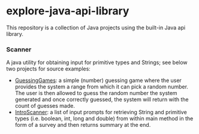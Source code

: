 # explore-java-api-library
This repository is a collection of Java projects using the built-in Java api library.

### Scanner
A java utility for obtaining input for primitive types and Strings; see below two projects for source examples:
- [GuessingGames](https://github.com/yuelchen/explore-java-api-library/tree/master/GuessingGames/src/com/yuelchen): a simple (number) guessing game where the user provides the system a range from which it can pick a random number. The user is then allowed to guess the random number the system generated and once correctly guessed, the system will return with the count of guesses made. 
- [IntroScanner](https://github.com/yuelchen/explore-java-api-library/tree/master/IntroScanner/src/com/yuelchen/main): a list of input prompts for retrieving String and primitive types (i.e. boolean, int, long and double) from within main method in the form of a survey and then returns summary at the end. 
